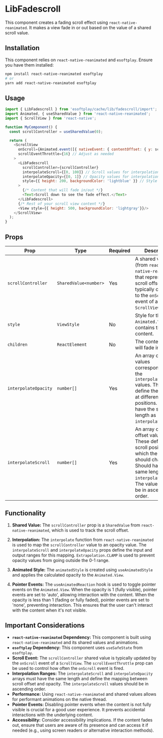 # LibFadescroll

This component creates a fading scroll effect using `react-native-reanimated`.  It makes a view fade in or out based on the value of a shared scroll value.

## Installation

This component relies on `react-native-reanimated` and `esoftplay`. Ensure you have them installed:

```bash
npm install react-native-reanimated esoftplay
# or
yarn add react-native-reanimated esoftplay
```

## Usage

```javascript
import { LibFadescroll } from 'esoftplay/cache/lib/fadescroll/import';
import Animated, { useSharedValue } from 'react-native-reanimated';
import { ScrollView } from 'react-native';

function MyComponent() {
  const scrollController = useSharedValue(0);

  return (
    <ScrollView
      onScroll={Animated.event([{ nativeEvent: { contentOffset: { y: scrollController } } }], { useNativeDriver: true })}
      scrollEventThrottle={16} // Adjust as needed
    >
      <LibFadescroll
        scrollController={scrollController}
        interpolateScroll={[0, 100]} // Scroll values for interpolation
        interpolateOpacity={[0, 1]} // Opacity values for interpolation
        style={{ height: 200, backgroundColor: 'lightblue' }} // Style for the fading view
      >
        {/* Content that will fade in/out */}
        <Text>Scroll down to see the fade effect.</Text>
      </LibFadescroll>
      {/* Rest of your scroll view content */}
      <View style={{ height: 500, backgroundColor: 'lightgray'}}/>
    </ScrollView>
  );
}
```

## Props

| Prop              | Type                | Required | Description                                                                                                                                                                                                                                                                                                                                                                                    |
| ----------------- | ------------------- | -------- | -------------------------------------------------------------------------------------------------------------------------------------------------------------------------------------------------------------------------------------------------------------------------------------------------------------------------------------------------------------------------------------------------- |
| `scrollController` | `SharedValue<number>` | Yes      | A shared value (from `react-native-reanimated`) that represents the scroll offset.  This is typically connected to the `onScroll` event of a `ScrollView`.                                                                                                                                                                                                                                                             |
| `style`           | `ViewStyle`         | No       | Style for the `Animated.View` that contains the fading content.                                                                                                                                                                                                                                                                                                                                                         |
| `children`        | `ReactElement`      | No       | The content that will fade in or out.                                                                                                                                                                                                                                                                                                                                                                              |
| `interpolateOpacity` | `number[]`        | Yes      | An array of opacity values corresponding to the `interpolateScroll` values.  These define the opacity at different scroll positions.  Should have the same length as `interpolateScroll`.                                                                                                                                                                                                                          |
| `interpolateScroll` | `number[]`        | Yes      | An array of scroll offset values. These define the scroll positions at which the opacity should change.  Should have the same length as `interpolateOpacity`. The values should be in ascending order.                                                                                                                                                                                                                          |

## Functionality

1. **Shared Value:** The `scrollController` prop is a `SharedValue` from `react-native-reanimated`, which is used to track the scroll offset.

2. **Interpolation:** The `interpolate` function from `react-native-reanimated` is used to map the `scrollController` value to an opacity value. The `interpolateScroll` and `interpolateOpacity` props define the input and output ranges for this mapping. `Extrapolation.CLAMP` is used to prevent opacity values from going outside the 0-1 range.

3. **Animated Style:** The `animatedStyle` is created using `useAnimatedStyle` and applies the calculated opacity to the `Animated.View`.

4. **Pointer Events:** The `useAnimatedReaction` hook is used to toggle pointer events on the `Animated.View`. When the opacity is 1 (fully visible), pointer events are set to 'auto', allowing interaction with the content. When the opacity is less than 1 (fading or fully faded), pointer events are set to 'none', preventing interaction. This ensures that the user can't interact with the content when it's not visible.

## Important Considerations

* **`react-native-reanimated` Dependency:**  This component is built using `react-native-reanimated` and its shared values and animations.
* **`esoftplay` Dependency:** This component uses `useSafeState` from `esoftplay`.
* **Scroll Event:** The `scrollController` shared value is typically updated by the `onScroll` event of a `ScrollView`. The `scrollEventThrottle` prop can be used to control how often the `onScroll` event is fired.
* **Interpolation Ranges:** The `interpolateScroll` and `interpolateOpacity` arrays must have the same length and define the mapping between scroll offset and opacity.  The `interpolateScroll` values should be in ascending order.
* **Performance:** Using `react-native-reanimated` and shared values allows for performant animations on the native thread.
* **Pointer Events:**  Disabling pointer events when the content is not fully visible is crucial for a good user experience.  It prevents accidental interactions with the underlying content.
* **Accessibility:** Consider accessibility implications. If the content fades out, ensure that users are aware of its presence and can access it if needed (e.g., using screen readers or alternative interaction methods).
